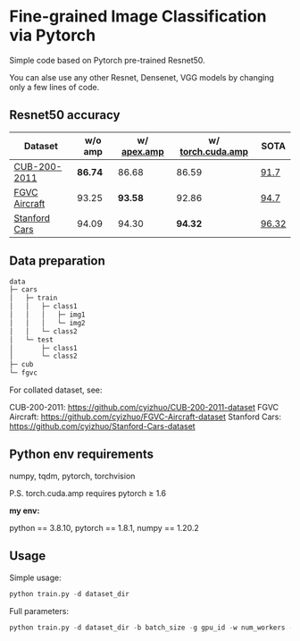 # Fine-grained Image Classification via Pytorch

Simple code based on Pytorch pre-trained Resnet50.

You can alse use any other Resnet, Densenet, VGG models by changing only a few lines of code.



## Resnet50 accuracy

| Dataset                                                      | w/o amp   | w/ [apex.amp](https://github.com/NVIDIA/apex) | w/ [torch.cuda.amp](https://pytorch.org/docs/stable/notes/amp_examples.html) | SOTA                                                         |
| ------------------------------------------------------------ | --------- | --------------------------------------------- | ------------------------------------------------------------ | ------------------------------------------------------------ |
| [CUB-200-2011](https://github.com/cyizhuo/CUB-200-2011-dataset) | **86.74** | 86.68                                         | 86.59                                                        | [91.7](https://paperswithcode.com/sota/fine-grained-image-classification-on-cub-200) |
| [FGVC Aircraft](https://github.com/cyizhuo/FGVC-Aircraft-dataset) | 93.25     | **93.58**                                     | 92.86                                                        | [94.7](https://paperswithcode.com/sota/fine-grained-image-classification-on-fgvc) |
| [Stanford Cars](https://github.com/cyizhuo/Stanford-Cars-dataset) | 94.09     | 94.30                                         | **94.32**                                                    | [96.32](https://paperswithcode.com/sota/fine-grained-image-classification-on-stanford) |



## Data preparation
```python
data
├─ cars
│	├─ train
│	│	├─ class1
│	│	│	├─ img1
│	│	│	└─ img2
│	│	└─ class2
│	└─ test
│		├─ class1
│		└─ class2
├─ cub
└─ fgvc
```

For collated dataset, see:

CUB-200-2011: https://github.com/cyizhuo/CUB-200-2011-dataset
FGVC Aircraft: https://github.com/cyizhuo/FGVC-Aircraft-dataset
Stanford Cars: https://github.com/cyizhuo/Stanford-Cars-dataset



## Python env requirements

numpy, tqdm, pytorch, torchvision

P.S. torch.cuda.amp requires pytorch ≥ 1.6

**my env:**

python == 3.8.10, pytorch == 1.8.1, numpy == 1.20.2




## Usage

Simple usage:
```python
python train.py -d dataset_dir
```



Full parameters:

```python
python train.py -d dataset_dir -b batch_size -g gpu_id -w num_workers -s seed -a amp -n note
```


